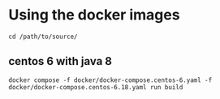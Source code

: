 # Using the docker images

```
cd /path/to/source/
```

## centos 6 with java 8

```
docker compose -f docker/docker-compose.centos-6.yaml -f docker/docker-compose.centos-6.18.yaml run build
```
